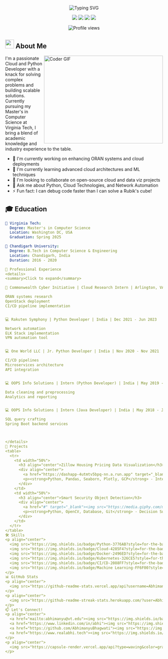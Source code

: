 <div align="center">
  <img src="https://readme-typing-svg.herokuapp.com?font=Fira+Code&size=27&duration=3000&pause=1000&color=00F7FF&center=true&vCenter=true&width=435&lines=Hi%2C+I'm+Abhimanyu+Bhagwati;Cloud+%26+Python+Developer;Open+Source+Enthusiast" alt="Typing SVG" />
</div>

<p align="center">
  <a href="https://www.linkedin.com/in/abhimanyubhagwati/"><img src="https://img.shields.io/badge/-LinkedIn-0077B5?style=for-the-badge&logo=Linkedin&logoColor=white"/></a>
  <a href="https://www.realabhi.tech"><img src="https://img.shields.io/badge/-Website-FF7139?style=for-the-badge&logo=Firefox-Browser&logoColor=white"/></a>
  <a href="mailto:abhimanyu@vt.edu"><img src="https://img.shields.io/badge/-Email-D14836?style=for-the-badge&logo=Gmail&logoColor=white"/></a>
  <a href="https://github.com/AbhimanyuBhagwati"><img src="https://img.shields.io/badge/-GitHub-181717?style=for-the-badge&logo=GitHub&logoColor=white"/></a>
</p>

<p align="center">
  <img src="https://komarev.com/ghpvc/?username=AbhimanyuBhagwati&color=blueviolet&style=flat-square&label=Profile+Views" alt="Profile views"/>
</p>

## <img src="https://media.giphy.com/media/hvRJCLFzcasrR4ia7z/giphy.gif" width="28"> About Me

<img align="right" src="https://media.giphy.com/media/SWoSkN6DxTszqIKEqv/giphy.gif" alt="Coder GIF" width="380" height="280">

I'm a passionate Cloud and Python Developer with a knack for solving complex problems and building scalable solutions. Currently pursuing my Master's in Computer Science at Virginia Tech, I bring a blend of academic knowledge and industry experience to the table.

- 🔭 I'm currently working on enhancing ORAN systems and cloud deployments
- 🌱 I'm currently learning advanced cloud architectures and ML techniques
- 👯 I'm looking to collaborate on open-source cloud and data viz projects
- 💬 Ask me about Python, Cloud Technologies, and Network Automation
- ⚡ Fun fact: I can debug code faster than I can solve a Rubik's cube!

## 🎓 Education

```yaml
🏫 Virginia Tech:
  Degree: Master's in Computer Science
  Location: Washington DC, USA
  Graduation: Spring 2025

🏫 Chandigarh University:
  Degree: B.Tech in Computer Science & Engineering
  Location: Chandigarh, India
  Duration: 2016 - 2020

💼 Professional Experience
<details>
<summary>Click to expand</summary>

🔬 Commonwealth Cyber Initiative | Cloud Research Intern | Arlington, VA | Apr 2024 - Jun 2024

ORAN systems research
OpenStack deployment
CI/CD pipeline implementation


💻 Rakuten Symphony | Python Developer | India | Dec 2021 - Jun 2023

Network automation
ELK Stack implementation
VPN automation tool


💻 One World LLC | Jr. Python Developer | India | Nov 2020 - Nov 2021

CI/CD pipelines
Microservices architecture
API integration


💻 OOPS Info Solutions | Intern (Python Developer) | India | May 2019 - July 2019

Data cleaning and preprocessing
Analytics and reporting


💻 OOPS Info Solutions | Intern (Java Developer) | India | May 2018 - July 2018

SQL query crafting
Spring Boot backend services



</details>
🚀 Projects
<table>
  <tr>
    <td width="50%">
      <h3 align="center">Zillow Housing Pricing Data Visualization</h3>
      <div align="center">
        <a href="https://dashapp-4utmtv5bpq-nn.a.run.app" target="_blank"><img src="https://media.giphy.com/media/3oKIPEqDGUULpEU0aQ/giphy.gif" width="400" alt="Project 1"/></a>
        <p><strong>Python, Pandas, Seaborn, Plotly, GCP</strong> - Interactive visualizations to explore housing trends.</p>
      </div>
    </td>
    <td width="50%">
      <h3 align="center">Smart Security Object Detection</h3>
      <div align="center">
        <a href="#" target="_blank"><img src="https://media.giphy.com/media/3oKIPtjElfqwMOTbH2/giphy.gif" width="400" alt="Project 2"/></a>
        <p><strong>Python, OpenCV, Database, Git</strong> - Decision Support System for moving object detection.</p>
      </div>
    </td>
  </tr>
</table>
🛠️ Skills
<p align="center">
  <img src="https://img.shields.io/badge/Python-3776AB?style=for-the-badge&logo=python&logoColor=white" alt="Python"/>
  <img src="https://img.shields.io/badge/Cloud-4285F4?style=for-the-badge&logo=google-cloud&logoColor=white" alt="Cloud"/>
  <img src="https://img.shields.io/badge/Docker-2496ED?style=for-the-badge&logo=docker&logoColor=white" alt="Docker"/>
  <img src="https://img.shields.io/badge/Kubernetes-326CE5?style=for-the-badge&logo=kubernetes&logoColor=white" alt="Kubernetes"/>
  <img src="https://img.shields.io/badge/CI/CD-2088FF?style=for-the-badge&logo=github-actions&logoColor=white" alt="CI/CD"/>
  <img src="https://img.shields.io/badge/Machine Learning-FF6F00?style=for-the-badge&logo=tensorflow&logoColor=white" alt="Machine Learning"/>
</p>
📊 GitHub Stats
<p align="center">
  <img src="https://github-readme-stats.vercel.app/api?username=AbhimanyuBhagwati&show_icons=true&theme=radical" alt="GitHub Stats" />
</p>
<p align="center">
  <img src="https://github-readme-streak-stats.herokuapp.com/?user=AbhimanyuBhagwati&theme=radical" alt="GitHub Streak" />
</p>
📫 Let's Connect!
<p align="center">
  <a href="mailto:abhimanyu@vt.edu"><img src="https://img.shields.io/badge/Email-D14836?style=for-the-badge&logo=gmail&logoColor=white"/></a>
  <a href="https://www.linkedin.com/in/abhi"><img src="https://img.shields.io/badge/LinkedIn-0077B5?style=for-the-badge&logo=linkedin&logoColor=white"/></a>
  <a href="https://github.com/AbhimanyuBhagwati"><img src="https://img.shields.io/badge/GitHub-100000?style=for-the-badge&logo=github&logoColor=white"/></a>
  <a href="https://www.realabhi.tech"><img src="https://img.shields.io/badge/Website-4285F4?style=for-the-badge&logo=google-chrome&logoColor=white"/></a>
</p>
<p align="center">
  <img src="https://capsule-render.vercel.app/api?type=waving&color=gradient&height=100&section=footer" />
</p>
```
